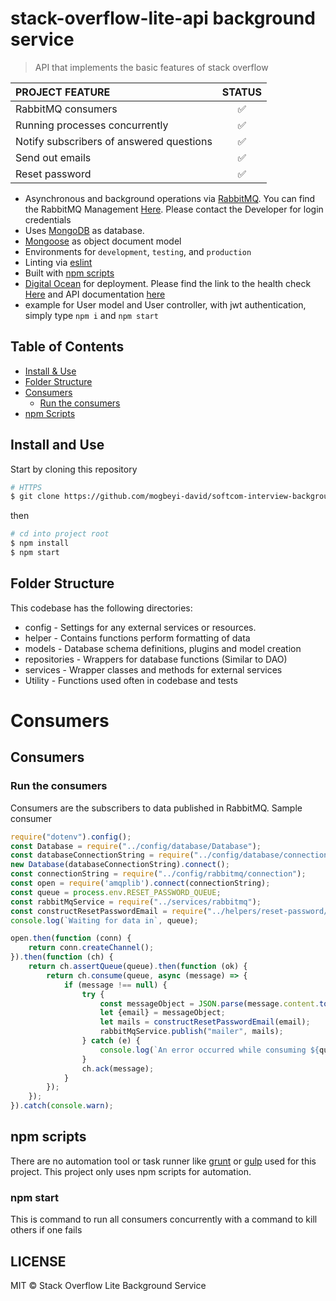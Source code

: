 # stack-overflow-lite-api background service
> API that implements the basic features of stack overflow


| PROJECT FEATURE | STATUS   |
| :---         |     :---:         | 
| RabbitMQ consumers     | :white_check_mark:| 
| Running processes concurrently     | :white_check_mark:| 
| Notify subscribers of answered questions     | :white_check_mark:| 
| Send out emails     | :white_check_mark:| 
| Reset password     | :white_check_mark:|  


- Asynchronous and background operations via [RabbitMQ](https://www.rabbitmq.com/uri-spec.html). You can find the RabbitMQ Management [Here](http://178.128.153.181:15672/#/). Please contact the Developer for login credentials
- Uses [MongoDB](https://www.mongodb.com) as database.
- [Mongoose](https://mongoosejs.com) as object document model
- Environments for `development`, `testing`, and `production`
- Linting via [eslint](https://github.com/eslint/eslint)
- Built with [npm scripts](#npm-scripts)
- [Digital Ocean](https://digitalocean.com) for deployment. Please find the link to the health check [Here](http://206.189.227.235/health-check) and API documentation [here](http://206.189.227.235/api-docs)
- example for User model and User controller, with jwt authentication, simply type `npm i` and `npm start`

## Table of Contents

- [Install & Use](#install-and-use)
- [Folder Structure](#folder-structure)
- [Consumers](#consumers)
  - [Run the consumers](#run-the-consumers)
- [npm Scripts](#npm-scripts)

## Install and Use

Start by cloning this repository

```sh
# HTTPS
$ git clone https://github.com/mogbeyi-david/softcom-interview-background-service.git
```

then

```sh
# cd into project root
$ npm install
$ npm start
```

## Folder Structure

This codebase has the following directories:

- config - Settings for any external services or resources.
- helper - Contains functions perform formatting of data
- models - Database schema definitions, plugins and model creation
- repositories - Wrappers for database functions (Similar to DAO)
- services - Wrapper classes and methods for external services
- Utility - Functions used often in codebase and tests


# Consumers
## Consumers

### Run the consumers

Consumers are the subscribers to data published in RabbitMQ.
Sample consumer

```js
require("dotenv").config();
const Database = require("../config/database/Database");
const databaseConnectionString = require("../config/database/connection");
new Database(databaseConnectionString).connect();
const connectionString = require("../config/rabbitmq/connection");
const open = require('amqplib').connect(connectionString);
const queue = process.env.RESET_PASSWORD_QUEUE;
const rabbitMqService = require("../services/rabbitmq");
const constructResetPasswordEmail = require("../helpers/reset-password/construct-reset-password-email");
console.log(`Waiting for data in`, queue);

open.then(function (conn) {
    return conn.createChannel();
}).then(function (ch) {
    return ch.assertQueue(queue).then(function (ok) {
        return ch.consume(queue, async (message) => {
            if (message !== null) {
                try {
                    const messageObject = JSON.parse(message.content.toString());
                    let {email} = messageObject;
                    let mails = constructResetPasswordEmail(email);
                    rabbitMqService.publish("mailer", mails);
                } catch (e) {
                    console.log(`An error occurred while consuming ${queue}`, e)
                }
                ch.ack(message);
            }
        });
    });
}).catch(console.warn);


```

## npm scripts

There are no automation tool or task runner like [grunt](https://gruntjs.com/) or [gulp](http://gulpjs.com/) used for this project. This project only uses npm scripts for automation.

### npm start

This is command to run all consumers concurrently with a command to kill others if one fails

## LICENSE

MIT © Stack Overflow Lite Background Service
